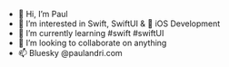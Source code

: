 - 👋 Hi, I’m Paul
- 👀 I’m interested in Swift, SwiftUI &  iOS Development
- 🌱 I’m currently learning #swift #swiftUI
- 💞️ I’m looking to collaborate on anything
- 📫 Bluesky @paulandri.com

